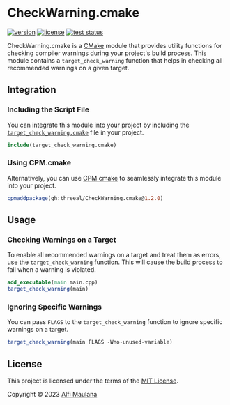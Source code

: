 # CheckWarning.cmake

[![version](https://img.shields.io/github/v/release/threeal/CheckWarning.cmake?style=flat-square)](https://github.com/threeal/CheckWarning.cmake/releases)
[![license](https://img.shields.io/github/license/threeal/CheckWarning.cmake?style=flat-square)](./LICENSE)
[![test status](https://img.shields.io/github/actions/workflow/status/threeal/CheckWarning.cmake/test.yaml?branch=main&style=flat-square)](https://github.com/threeal/CheckWarning.cmake/actions/workflows/test.yaml)

CheckWarning.cmake is a [CMake](https://cmake.org) module that provides utility functions for checking compiler warnings during your project's build process. This module contains a `target_check_warning` function that helps in checking all recommended warnings on a given target.

## Integration

### Including the Script File

You can integrate this module into your project by including the [`target_check_warning.cmake`](./cmake/target_check_warning.cmake) file in your project.

```cmake
include(target_check_warning.cmake)
```

### Using CPM.cmake

Alternatively, you can use [CPM.cmake](https://github.com/cpm-cmake/CPM.cmake) to seamlessly integrate this module into your project.

```cmake
cpmaddpackage(gh:threeal/CheckWarning.cmake@1.2.0)
```

## Usage

### Checking Warnings on a Target

To enable all recommended warnings on a target and treat them as errors, use the `target_check_warning` function. This will cause the build process to fail when a warning is violated.

```cmake
add_executable(main main.cpp)
target_check_warning(main)
```

### Ignoring Specific Warnings

You can pass `FLAGS` to the `target_check_warning` function to ignore specific warnings on a target.

```cmake
target_check_warning(main FLAGS -Wno-unused-variable)
```

## License

This project is licensed under the terms of the [MIT License](./LICENSE).

Copyright © 2023 [Alfi Maulana](https://github.com/threeal)
